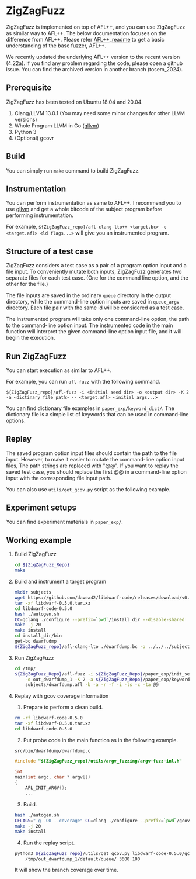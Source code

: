 # ZigZagFuzz

ZigZagFuzz is implemented on top of AFL++, and you can use ZigZagFuzz as similar way to AFL++.
The below documentation focuses on the difference from AFL++.
Please refer [AFL++_readme](README_AFL++.md) to get a basic understanding of the base fuzzer, AFL++.

We recently updated the underlying AFL++ version to the recent version (4.22a).
If you find any problem regarding the code, please open a github issue.
You can find the archived version in another branch (tosem_2024).

## Prerequisite
ZigZagFuzz has been tested on Ubuntu 18.04 and 20.04.

1. Clang/LLVM 13.0.1 (You may need some minor changes for other LLVM versions)
1. Whole Program LLVM in Go ([gllvm](https://github.com/SRI-CSL/gllvm))
1. Python 3
1. (Optional) gcovr

## Build
You can simply run `make` command to build ZigZagFuzz.

## Instrumentation
You can perform instrumentation as same to AFL++.
I recommend you to use [gllvm](https://github.com/SRI-CSL/gllvm) and get a whole bitcode of the subject program before performing instrumentation.

For example, `${ZigZagFuzz_repo}/afl-clang-lto++ <target.bc> -o <target.afl> <ld flags...>` will give you an instrumented program.

## Structure of a test case
ZigZagFuzz considers a test case as a pair of a program option input and a file input.
To conveniently mutate both inputs, ZigZagFuzz generates two separate files for each test case.
(One for the command line option, and the other for the file.)

The file inputs are saved in the ordinary `queue` directory in the output directory,
while the command-line option inputs are saved in `queue_argv` directory.
Each file pair with the same id will be considered as a test case.

The instrumented program will take only one command-line option,
the path to the command-line option input. The instrumented code in the main function
will interpret the given command-line option input file, and it will begin the execution.

## Run ZigZagFuzz
You can start execution as similar to AFL++.

For example, you can run `afl-fuzz` with the following command.

`${ZigZagFuzz_repo}/afl-fuzz -i <initial seed dir> -o <output dir> -K 2 -a <dictinary file path> -- <target.afl> <initial args...>`

You can find dictionary file examples in `paper_exp/keyword_dict/`.
The dictionary file is a simple list of keywords that can be used in command-line options.

## Replay
The saved program option input files should contain the path to the file input.
However, to make it easier to mutate the command-line option input files,
The path strings are replaced with "@@".
If you want to replay the saved test case, you should replace the first @@ in a command-line option input
with the corresponding file input path.

You can also use `utils/get_gcov.py` script as the following example.

## Experiment setups
You can find experiment materials in `paper_exp/`.

## Working example
1. Build ZigZagFuzz
    ```bash
    cd ${ZigZagFuzz_Repo}
    make
    ```
2. Build and instrument a target program
    ```bash
    mkdir subjects
    wget https://github.com/davea42/libdwarf-code/releases/download/v0.5.0/libdwarf-0.5.0.tar.xz
    tar -xf libdwarf-0.5.0.tar.xz
    cd libdwarf-code-0.5.0
    bash ./autogen.sh
    CC=gclang ./configure --prefix=`pwd`/install_dir --disable-shared
    make -j 20
    make install
    cd install_dir/bin
    get-bc dwarfudmp
    ${ZigZagFuzz_repo}/afl-clang-lto ./dwarfdump.bc -o ../../../subjects/dwarfdump.afl -lz
    ```

3. Run ZigZagFuzz
    ```bash
    cd /tmp/
    ${ZigZagFuzz_Repo}/afl-fuzz -i ${ZigZagFuzz_Repo}/paper_exp/init_seeds/dwarfdump \
        -o out_dwarfdump_1 -K 2 -a ${ZigZagFuzz_Repo}/paper_exp/keyword_dict/dwarfdump -- \
        subjects/dwarfdump.afl -b -a -r -f -i -ls -c -ta @@
    ```

4. Replay with gcov coverage information
    1. Prepare to perform a clean build.
    ```bash
    rm -rf libdwarf-code-0.5.0
    tar -xf libdwarf-0.5.0.tar.xz
    cd libdwarf-code-0.5.0
    ```

    2. Put probe code in the main function as in the following example.
    
    `src/bin/dwarfdump/dwarfdump.c`
    ```c
    #include "${ZigZagFuzz_repo}/utils/argv_fuzzing/argv-fuzz-inl.h"
    
    int 
    main(int argc, char * argv[])
    {
        AFL_INIT_ARGV();
        ...
    ```

    3. Build.

    ```bash
    bash ./autogen.sh
    CFLAGS="-g -O0 --coverage" CC=clang ./configure --prefix=`pwd`/gcov_install --disable-shared
    make -j 20
    make install
    ```

    4. Run the replay script.
    ```bash
    python3 ${ZigZagFuzz_repo}/utils/get_gcov.py libdwarf-code-0.5.0/gcov_install/bin/dwarfdump \
        /tmp/out_dwarfdump_1/default/queue/ 3600 100
    ```
    It will show the branch coverage over time.

